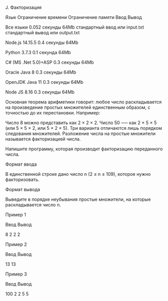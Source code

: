 J. Факторизация

Язык	Ограничение времени	Ограничение памяти	Ввод	Вывод

Все языки	0.052 секунды	64Mb	стандартный ввод или input.txt	стандартный вывод или output.txt

Node.js 14.15.5	0.4 секунды	64Mb

Python 3.7.3	0.1 секунда	64Mb

C# (MS .Net 5.0)+ASP	0.3 секунды	64Mb

Oracle Java 8	0.3 секунды	64Mb

OpenJDK Java 11	0.3 секунды	64Mb

Node JS 8.16	0.3 секунды	64Mb

Основная теорема арифметики говорит: любое число раскладывается на произведение простых множителей единственным образом, с точностью до их перестановки. Например:

Число 8 можно представить как 2 × 2 × 2.
Число 50 –— как 2 × 5 × 5 (или 5 × 5 × 2, или 5 × 2 × 5). Три варианта отличаются лишь порядком следования множителей.
Разложение числа на простые множители называется факторизацией числа.

Напишите программу, которая производит факторизацию переданного числа.

Формат ввода

В единственной строке дано число n (2 ≤ n ≤ 109), которое нужно факторизовать.

Формат вывода

Выведите в порядке неубывания простые множители, на которые раскладывается число n.

Пример 1

Ввод	Вывод

8       2 2 2


Пример 2

Ввод	Вывод

13      13


Пример 3

Ввод	Вывод

100     2 2 5 5

